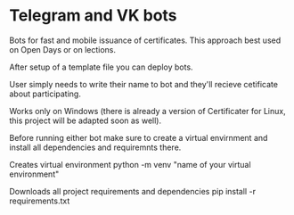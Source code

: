 # Telegram and VK bots
Bots for fast and mobile issuance of certificates. This approach best used on Open Days or on lections.

After setup of a template file you can deploy bots.

User simply needs to write their name to bot and they'll recieve cetificate about participating. 

Works only on Windows (there is already a version of Certificater for Linux, this project will be adapted soon as well).

Before running either bot make sure to create a virtual envirnment and install all dependencies and requiremnts there.

Creates virtual environment
    python -m venv "name of your virtual environment"

Downloads all project requirements and dependencies
    pip install -r requirements.txt
